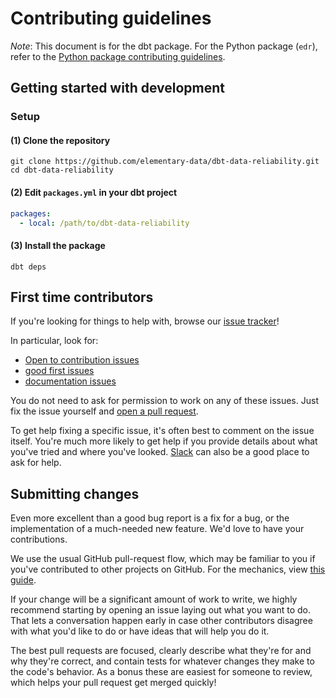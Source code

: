 # Contributing guidelines

_Note_: This document is for the dbt package.
For the Python package (`edr`), refer to
the [Python package contributing guidelines](https://github.com/elementary-data/elementary/blob/master/CONTRIBUTING.md).

## Getting started with development

### Setup

#### (1) Clone the repository

```
git clone https://github.com/elementary-data/dbt-data-reliability.git
cd dbt-data-reliability
```

#### (2) Edit `packages.yml` in your dbt project

```yaml
packages:
  - local: /path/to/dbt-data-reliability
```

#### (3) Install the package

```
dbt deps
```

## First time contributors

If you're looking for things to help with, browse
our [issue tracker](https://github.com/elementary-data/elementary/issues)!

In particular, look for:

- [Open to contribution issues](https://github.com/elementary-data/elementary/labels/Open%20to%20contribution%20%F0%9F%A7%A1)
- [good first issues](https://github.com/elementary-data/elementary/labels/Good%20first%20issue%20%F0%9F%A5%87)
- [documentation issues](https://github.com/elementary-data/elementary/labels/documentation)

You do not need to ask for permission to work on any of these issues.
Just fix the issue yourself and [open a pull request](#submitting-changes).

To get help fixing a specific issue, it's often best to comment on the issue
itself. You're much more likely to get help if you provide details about what
you've tried and where you've
looked. [Slack](https://join.slack.com/t/elementary-community/shared_invite/zt-uehfrq2f-zXeVTtXrjYRbdE_V6xq4Rg) can also
be a good place
to ask for help.

## Submitting changes

Even more excellent than a good bug report is a fix for a bug, or the
implementation of a much-needed new feature. We'd love to have
your contributions.

We use the usual GitHub pull-request flow, which may be familiar to
you if you've contributed to other projects on GitHub. For the mechanics,
view [this guide](https://help.github.com/articles/using-pull-requests/).

If your change will be a significant amount of work
to write, we highly recommend starting by opening an issue laying out
what you want to do. That lets a conversation happen early in case
other contributors disagree with what you'd like to do or have ideas
that will help you do it.

The best pull requests are focused, clearly describe what they're for
and why they're correct, and contain tests for whatever changes they
make to the code's behavior. As a bonus these are easiest for someone
to review, which helps your pull request get merged quickly!
